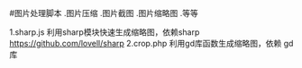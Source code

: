 #图片处理脚本
.图片压缩
.图片截图
.图片缩略图
.等等

1.sharp.js 利用sharp模块快速生成缩略图，依赖sharp https://github.com/lovell/sharp
2.crop.php 利用gd库函数生成缩略图，依赖 gd库
